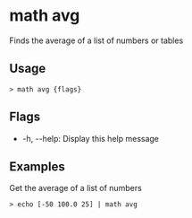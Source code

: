 # math avg
Finds the average of a list of numbers or tables

## Usage
```shell
> math avg {flags} 
 ```

## Flags
* -h, --help: Display this help message

## Examples
  Get the average of a list of numbers
```shell
> echo [-50 100.0 25] | math avg
 ```

